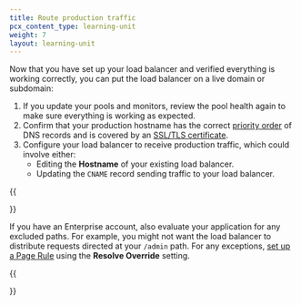 ```yaml
---
title: Route production traffic
pcx_content_type: learning-unit
weight: 7
layout: learning-unit
---
```


Now that you have set up your load balancer and verified everything is working correctly, you can put the load balancer on a live domain or subdomain:

1. If you update your pools and monitors, review the pool health again to make sure everything is working as expected.
2. Confirm that your production hostname has the correct [priority order](/load-balancing/reference/dns-records/#priority-order) of DNS records and is covered by an [SSL/TLS certificate](/load-balancing/reference/dns-records/#ssltls-coverage).
3. Configure your load balancer to receive production traffic, which could involve either:
    - Editing the **Hostname** of your existing load balancer.
    - Updating the `CNAME` record sending traffic to your load balancer.

{{<Aside type="note">}}

If you have an Enterprise account, also evaluate your application for any excluded paths. For example, you might not want the load balancer to distribute requests directed at your `/admin` path. For any exceptions, [set up a Page Rule](https://support.cloudflare.com/hc/articles/206190798) using the **Resolve Override** setting.

{{</Aside>}}